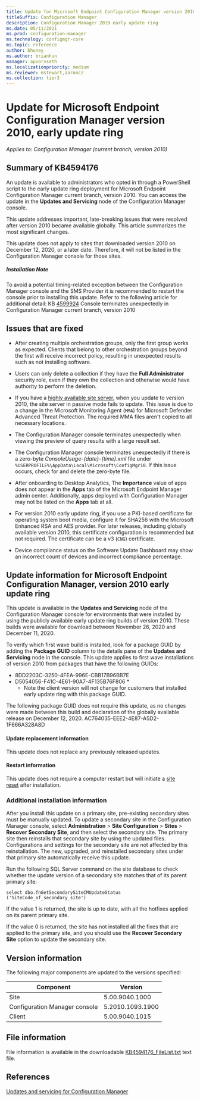 ```yaml
---
title: Update for Microsoft Endpoint Configuration Manager version 2010, early update ring
titleSuffix: Configuration Manager
description: Configuration Manager 2010 early update ring
ms.date: 05/11/2021
ms.prod: configuration-manager
ms.technology: configmgr-core
ms.topic: reference
author: bhuney
ms.author: brianhun
manager: apoorvseth
ms.localizationpriority: medium
ms.reviewer: mstewart,aaroncz 
ms.collection: tier3
---
```


# Update for Microsoft Endpoint Configuration Manager version 2010, early update ring

*Applies to: Configuration Manager (current branch, version 2010)*

## Summary of KB4594176
An update is available to administrators who opted in through a PowerShell script to the early update ring deployment for Microsoft Endpoint Configuration Manager current branch, version 2010. You can access the update in the **Updates and Servicing** node of the Configuration Manager console.

This update addresses important, late-breaking issues that were resolved after version 2010 became available globally. This article summarizes the most significant changes.

This update does not apply to sites that downloaded version 2010 on December 12, 2020, or a later date. Therefore, it will not be listed in the Configuration Manager console for those sites.

##### Installation Note
To avoid a potential timing-related exception between the Configuration Manager console and the SMS Provider it is recommended to restart the console prior to installing this update.
Refer to the following article for additional detail:
KB [4599924](../../hotfix/2010/4599924.md) Console terminates unexpectedly in Configuration Manager current branch, version 2010

## Issues that are fixed

- After creating multiple orchestration groups, only the first group works as expected. Clients that belong to other orchestration groups beyond the first will receive incorrect policy, resulting in unexpected results such as not installing software.

- Users can only delete a collection if they have the **Full Administrator** security role, even if they own the collection and otherwise would have authority to perform the deletion.

- If you have a [highly available site server](../../core/servers/deploy/configure/site-server-high-availability.md), when you update to version 2010, the site server in passive mode fails to update. This issue is due to a change in the Microsoft Monitoring Agent (`MMA`) for Microsoft Defender Advanced Threat Protection. The required MMA files aren't copied to all necessary locations.

- The Configuration Manager console terminates unexpectedly when viewing the preview of query results with a large result set.

- The Configuration Manager console terminates unexpectedly if there is a zero-byte *ConsoleUsage-{date}-{time}.xml* file under `%USERPROFILE%\AppData\Local\Microsoft\ConfigMgr10`.
If this issue occurs, check for and delete the zero-byte file.

- After onboarding to Desktop Analytics, The **Importance** value of apps does not appear in the **Apps** tab of the Microsoft Endpoint Manager admin center. Additionally, apps deployed with Configuration Manager may not be listed on the **Apps** tab at all.

- For version 2010 early update ring, if you use a PKI-based certificate for operating system boot media, configure it for SHA256 with the Microsoft Enhanced RSA and AES provider. For later releases, including globally available version 2010, this certificate configuration is recommended but not required. The certificate can be a v3 (`CNG`) certificate.

- Device compliance status on the Software Update Dashboard may show an incorrect count of devices and incorrect compliance percentage.

## Update information for Microsoft Endpoint Configuration Manager, version 2010 early update ring
This update is available in the **Updates and Servicing** node of the Configuration Manager console for environments that were installed by using the publicly available early update ring builds of version 2010. These builds were available for download between November 26, 2020 and December 11, 2020.

To verify which first wave build is installed, look for a package GUID by adding the **Package GUID** column to the details pane of the **Updates and Servicing** node in the console. This update applies to first wave installations of version 2010 from packages that have the following GUIDs:

- 8DD2203C-3250-4FEA-996E-CBB17B96BB7E
- D5054056-F41C-4E61-90A7-4F135B76F806  *
     * Note the client version will not change for customers that installed early update ring with this package GUID.
 

The following package GUID does not require this update, as no changes were made between this build and declaration of the globally available release on December 12, 2020.
AC764035-EEE2-4E87-A5D2-1F666A328A8D

#### Update replacement information

This update does not replace any previously released updates.

#### Restart information

This update does not require a computer restart but will initiate a [site reset](../../core/servers/manage/modify-your-infrastructure.md#bkmk_reset) after installation.

### Additional installation information

After you install this update on a primary site, pre-existing secondary sites must be manually updated. To update a secondary site in the Configuration Manager console, select **Administration** > **Site Configuration** > **Sites** >  **Recover Secondary Site**, and then select the secondary site. The primary site then reinstalls that secondary site by using the updated files. Configurations and settings for the secondary site are not affected by this reinstallation. The new, upgraded, and reinstalled secondary sites under that primary site automatically receive this update.

Run the following SQL Server command on the site database to check whether the update version of a secondary site matches that of its parent primary site:
   ```code
   select dbo.fnGetSecondarySiteCMUpdateStatus ('SiteCode_of_secondary_site')
   ```
If the value 1 is returned, the site is up to date, with all the hotfixes applied on its parent primary site.

If the value 0 is returned, the site has not installed all the fixes that are applied to the primary site, and you should use the **Recover Secondary Site** option to update the secondary site.

## Version information
The following major components are updated to the versions specified:

| Component | Version |
|---|---|
| Site | 5.00.9040.1000 |
| Configuration Manager console | 5.2010.1093.1900 |
| Client | 5.00.9040.1015 |

## File information
File information is available in the downloadable [KB4594176_FileList.txt](https://aka.ms/KB4594176_FileList) text file.

## References
[Updates and servicing for Configuration Manager](../../core/servers/manage/updates.md)